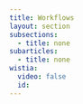 ```yaml
---
title: Workflows
layout: section
subsections:
  - title: none
subarticles:
  - title: none
wistia:
  video: false
  id:
---
```

